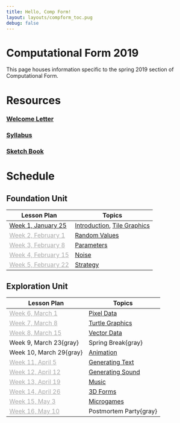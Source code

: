 ```yaml
---
title: Hello, Comp Form!
layout: layouts/compform_toc.pug
debug: false
---
```


<script src="https://cdnjs.cloudflare.com/ajax/libs/p5.js/0.5.16/p5.min.js"></script>
<script src="./index_mess.js"></script>



# Computational Form 2019

<div class="col-6 col-md-6 overview top">
This page houses information specific to the spring 2019 section of Computational Form.
</div>


# Resources

### [Welcome Letter](./welcome_letter.html)
### [Syllabus](./syllabus.html)
### [Sketch Book](http://sketches2019.compform.net/) 



# Schedule

## Foundation Unit                                

| Lesson Plan                                   | Topics                                               |
| --------------------------------------------- | ---------------------------------------------------- |
| [Week 1, January 25](introduction_plan.html)  | [Introduction](../introduction), [Tile Graphics](../tiles) |
| [Week 2, February 1](#random_plan.html)        | [Random Values](../random)                              |
| [Week 3, February 8](#parameters_plan.html)    | [Parameters](../parameters)                             |
| [Week 4, February 15](#noise_plan.html)        | [Noise](../noise)                                       |
| [Week 5, February 22](#strategy_plan.html)     | [Strategy](../strategy)                                 |


## Exploration Unit

| Lesson Plan                                   | Topics                                               |
| --------------------------------------------- | ---------------------------------------------------- |
| [Week 6, March 1](#pixels_plan.html)           | [Pixel Data](../pixels)                                 |
| [Week 7, March 8](#turtles_plan.html)          | [Turtle Graphics](../turtles)                           |
| [Week 8, March 15](#vectors_plan.html)         | [Vector Data](../vectors)                               |
| Week 9, March 23{gray}                        | Spring Break{gray}                                   |
| Week 10, March 29{gray}                         | [Animation](../animation)                               |
| [Week 11, April 5](#text_plan.html)            | [Generating Text](../text)                              |
| [Week 12, April 12](#sound_plan.html)          | [Generating Sound](../sound)                            |
| [Week 13, April 19](#music_plan.html)          | [Music](../music)                                       |
| [Week 14, April 26](#3D_plan.html)             | [3D Forms](../3D)                                       |
| [Week 15, May 3](#microgames_plan.html)        | [Microgames](../microgames)                             |
| [Week 16, May 10](#postmortem_party_plan.html) | Postmortem Party{gray}                                     |



<style>
.top {
    padding: 0;
    font-size: 14px;
}

/* td {
    width: 50%;
} */

.table thead th, .table td, .table tr{
    padding-left: 0;
    border: none;
}

.table th:first-child {
    width: 45%;
}

.table thead th 
{
    font-family: "Miriam Libre";
    font-weight: bold;
    font-size: 10px;

}

.comp-form-toc .table a {
    border-bottom: none; 
    color: #04B;
}

.comp-form-toc .table a[href^="#"], .gray, a[href^="#"] {
    border-bottom: none; 
    color: #AAA;
}


element.style {
    
}



</style>